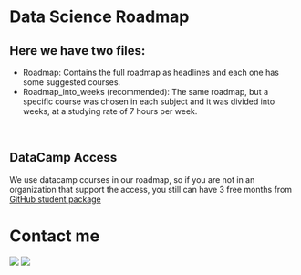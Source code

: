 # Data Science Roadmap

## Here we have two files:
* Roadmap:  Contains the full roadmap as headlines and each one has some suggested courses. <br>
* Roadmap_into_weeks (recommended):  The same roadmap, but a specific course was chosen in each subject and it was divided into weeks, at a studying rate of 7 hours per week.
<br>

## DataCamp Access
We use datacamp courses in our roadmap, so if you are not in an organization that support the access, you still can have 3 free months from
[GitHub student package](https://docs.github.com/en/education/explore-the-benefits-of-teaching-and-learning-with-github-education/github-global-campus-for-students/apply-to-github-global-campus-as-a-student)
<br>

# Contact me

<a href="https://www.facebook.com/MahMoud0Hegab" title="Facebook"><img src="https://img.shields.io/badge/Facebook-%234267B2?style=flat&logo=Facebook&logoColor=white"/></a>
<a href="https://www.linkedin.com/in/mahmoudhegab/" title="LinkedIn"><img src="https://img.shields.io/badge/LinkedIn-%230177B5?style=flat&logo=linkedin&logoColor=white"/></a>

